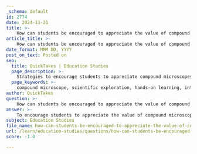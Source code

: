 ```yaml
---
_schema: default
id: 2774
date: 2024-11-21
title: >-
    How can students be encouraged to appreciate the value of compound microscopes in scientific exploration?
article_title: >-
    How can students be encouraged to appreciate the value of compound microscopes in scientific exploration?
date_format: MMM DD, YYYY
post_on_text: Posted on
seo:
  title: QuickTakes | Education Studies
  page_description: >-
    Strategies to encourage students to appreciate compound microscopes in scientific exploration, including hands-on activities, interactive lessons, real-world applications, and technology integration.
  page_keywords: >-
    compound microscope, scientific exploration, hands-on learning, interactive lessons, real-world applications, reflective learning, technology integration, inquiry-based learning, STEM education
author: QuickTakes
question: >-
    How can students be encouraged to appreciate the value of compound microscopes in scientific exploration?
answer: >-
    To encourage students to appreciate the value of compound microscopes in scientific exploration, several strategies can be employed:\n\n1. **Hands-On Learning**: Engaging students in hands-on activities using compound microscopes can significantly enhance their understanding and appreciation. For instance, students can collect samples from their environment, such as pond water or everyday objects, and observe the microorganisms and structures that are invisible to the naked eye. This experiential learning fosters curiosity and a deeper connection to the material.\n\n2. **Interactive Lessons**: Incorporating interactive lessons that focus on the parts and functions of the compound microscope can help students understand how the instrument works. By teaching them to identify components like the eyepiece, objective lenses, and stage, students can gain confidence in using the microscope effectively. Lesson plans that include objectives such as calculating magnification and focusing specimens can make the learning process more structured and engaging.\n\n3. **Real-World Applications**: Highlighting the importance of compound microscopes in various fields, such as biology, medicine, and quality control in industries, can help students see the relevance of what they are learning. Discussing how scientists use microscopes to make discoveries about cells and microorganisms can inspire students to appreciate the role of microscopy in scientific advancements.\n\n4. **Reflective Learning**: Encouraging students to reflect on their observations and experiences while using the microscope can deepen their understanding. Activities that involve drawing what they see and writing observations can help them articulate their thoughts and develop critical thinking skills. This reflective practice is essential in scientific research and can enhance their appreciation for the scientific process.\n\n5. **Incorporating Technology**: Utilizing technology, such as digital microscopes or apps that allow students to capture and analyze images, can make the learning experience more dynamic. This integration of technology can appeal to students' interests and provide them with new ways to explore microscopic worlds.\n\n6. **Encouraging Inquiry**: Promoting a culture of inquiry where students are encouraged to ask questions and explore hypotheses can lead to a more profound appreciation of scientific exploration. By allowing students to design their experiments and investigate their questions using the microscope, they can experience the excitement of discovery firsthand.\n\n7. **Connecting to STEM**: Emphasizing the role of microscopes in STEM (Science, Technology, Engineering, and Mathematics) education can broaden students' perspectives on potential career paths. Engaging them in discussions about how microscopy is used in various STEM fields can inspire them to consider future opportunities in science and technology.\n\nBy implementing these strategies, educators can foster a greater appreciation for compound microscopes and their significance in scientific exploration, ultimately enriching students' educational experiences.
subject: Education Studies
file_name: how-can-students-be-encouraged-to-appreciate-the-value-of-compound-microscopes-in-scientific-exploration.md
url: /learn/education-studies/questions/how-can-students-be-encouraged-to-appreciate-the-value-of-compound-microscopes-in-scientific-exploration
score: -1.0

---
```


&nbsp;